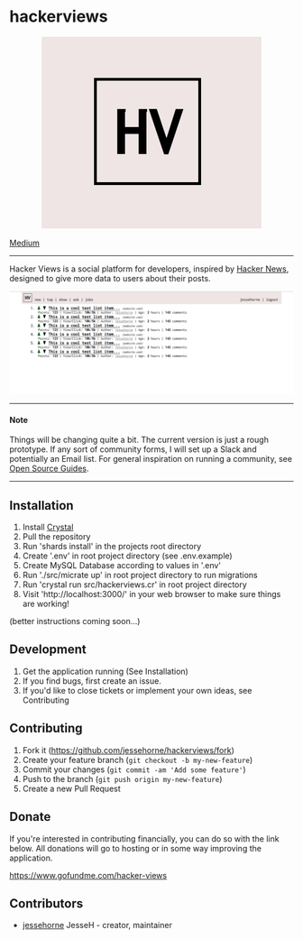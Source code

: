 # hackerviews

<div style="text-align: center;"><img src="https://raw.githubusercontent.com/jessehorne/hackerviews/master/images/logo_big.png"></div>

[Medium](https://medium.com/@jessehorne/what-i-learned-writing-a-hacker-news-clone-494c8d49a9ae)

---

Hacker Views is a social platform for developers, inspired by [Hacker News](https://news.ycombinator.com/), designed to give more data to users about their posts.

![screenshot](https://raw.githubusercontent.com/jessehorne/hackerviews/master/images/screenshot.png)

---

#### Note
Things will be changing quite a bit. The current version is just a rough prototype. If any sort of community forms, I will set up a Slack and potentially an Email list. For general inspiration on running a community, see [Open Source Guides](https://opensource.guide/).

---

## Installation

1. Install [Crystal](https://crystal-lang.org)
2. Pull the repository
3. Run 'shards install' in the projects root directory
4. Create '.env' in root project directory (see .env.example)
5. Create MySQL Database according to values in '.env'
6. Run './src/micrate up' in root project directory to run migrations
7. Run 'crystal run src/hackerviews.cr' in root project directory
8. Visit 'http://localhost:3000/' in your web browser to make sure things are working!

(better instructions coming soon...)

## Development

1. Get the application running (See Installation)
2. If you find bugs, first create an issue.
3. If you'd like to close tickets or implement your own ideas, see Contributing

## Contributing

1. Fork it (<https://github.com/jessehorne/hackerviews/fork>)
2. Create your feature branch (`git checkout -b my-new-feature`)
3. Commit your changes (`git commit -am 'Add some feature'`)
4. Push to the branch (`git push origin my-new-feature`)
5. Create a new Pull Request

## Donate

If you're interested in contributing financially, you can do so with the link below. All donations will go to hosting or in some way improving the application.

https://www.gofundme.com/hacker-views

## Contributors

- [jessehorne](https://github.com/jessehorne) JesseH - creator, maintainer
